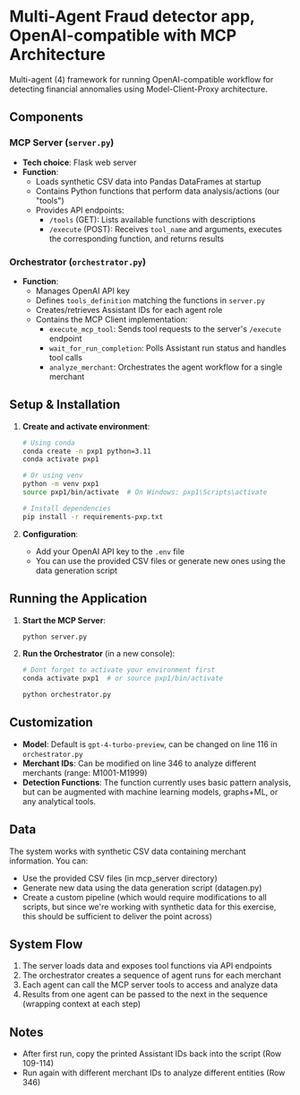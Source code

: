 # Multi-Agent Fraud detector app, OpenAI-compatible with MCP Architecture

Multi-agent (4) framework for running OpenAI-compatible workflow for detecting financial annomalies using Model-Client-Proxy architecture.

## Components

### MCP Server (`server.py`)
- **Tech choice**: Flask web server
- **Function**: 
  - Loads synthetic CSV data into Pandas DataFrames at startup
  - Contains Python functions that perform data analysis/actions (our "tools")
  - Provides API endpoints:
    - `/tools` (GET): Lists available functions with descriptions
    - `/execute` (POST): Receives `tool_name` and arguments, executes the corresponding function, and returns results

### Orchestrator (`orchestrator.py`)
- **Function**:
  - Manages OpenAI API key
  - Defines `tools_definition` matching the functions in `server.py`
  - Creates/retrieves Assistant IDs for each agent role
  - Contains the MCP Client implementation:
    - `execute_mcp_tool`: Sends tool requests to the server's `/execute` endpoint
    - `wait_for_run_completion`: Polls Assistant run status and handles tool calls
    - `analyze_merchant`: Orchestrates the agent workflow for a single merchant

## Setup & Installation

1. **Create and activate environment**:
   ```bash
   # Using conda
   conda create -n pxp1 python=3.11
   conda activate pxp1
   
   # Or using venv
   python -m venv pxp1
   source pxp1/bin/activate  # On Windows: pxp1\Scripts\activate
   
   # Install dependencies
   pip install -r requirements-pxp.txt
   ```

2. **Configuration**:
   - Add your OpenAI API key to the `.env` file
   - You can use the provided CSV files or generate new ones using the data generation script

## Running the Application

1. **Start the MCP Server**:
   ```bash
   python server.py
   ```

2. **Run the Orchestrator** (in a new console):
   ```bash
   # Dont forget to activate your environment first
   conda activate pxp1  # or source pxp1/bin/activate
   
   python orchestrator.py
   ```

## Customization

- **Model**: Default is `gpt-4-turbo-preview`, can be changed on line 116 in `orchestrator.py`
- **Merchant IDs**: Can be modified on line 346 to analyze different merchants (range: M1001-M1999)
- **Detection Functions**: The function currently uses basic pattern analysis, but can be augmented with machine learning models, graphs+ML, or any analytical tools.

## Data

The system works with synthetic CSV data containing merchant information. You can:
- Use the provided CSV files (in mcp_server directory)
- Generate new data using the data generation script (datagen.py)
- Create a custom pipeline (which would require modifications to all scripts, but since we're working with synthetic data for this exercise, this should be sufficient to deliver the point across)

## System Flow

1. The server loads data and exposes tool functions via API endpoints
2. The orchestrator creates a sequence of agent runs for each merchant
3. Each agent can call the MCP server tools to access and analyze data
4. Results from one agent can be passed to the next in the sequence (wrapping context at each step)

## Notes

- After first run, copy the printed Assistant IDs back into the script (Row 109-114)
- Run again with different merchant IDs to analyze different entities (Row 346)

